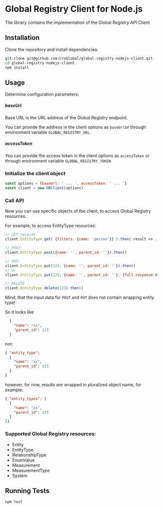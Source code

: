 # Global Registry Client for Node.js

The library contains the implementation of the Global Registry API Client

## Installation
Clone the repository and install dependencies:
```bash
git clone git@github.com:CruGlobal/global-registry-nodejs-client.git
cd global-registry-nodejs-client
npm install
```

## Usage

Determine configuration parameters:

##### baseUrl

Base URL is the URL address of the Global Registry endpoint.

You can provide the address in the client options as `baseUrl`or through environment variable `GLOBAL_REGISTRY_URL`.
 
##### accessToken


You can provide the access token in the client options as `accessToken` or through environment variable `GLOBAL_REGISTRY_TOKEN`

### Initialize the client object

```javascript
const options = {baseUrl: ' ... ', accessToken: ' ... '}
const client = new GRClient(options)
```

### Call API

Now you can use specific objects of the client, to access Global Registry resources.

For example, to access EntityType resources:
 
```javascript
// GET records
client.EntityType.get( {filters: {name: 'person'}} ).then( result => ... )

// POST:
client.EntityType.post({name: '', parent_id: ''}).then()

// PUT:
client.EntityType.put(123, {name: '', parent_id: ''}).then()
// or
client.EntityType.put(123, {name: '', parent_id: ''}, {full_response:true}).then()

// DELETE
client.EntityType.delete(123).then()
``` 
Mind, that the input data for `POST` and `PUT` does not contain wrapping entity type!

So it looks like 
```json
  {
    "name": "xx",
    "parent_id": 123
  }
```

not:
```json
{ "entity_type": 
  {
    "name": "xx",
    "parent_id": 123
  }
} 
```
however, for now, results _are_ wrapped in pluralized object name, for example:
```json
{ "entity_types": [
  {
    "name": "xx",
    "parent_id": 123
  }
]} 
```

### Supported Global Registry resources:

- Entity
- EntityType
- RelationshipType
- EnumValue
- Measurement
- MeasurementType
- System

## Running Tests

```bash
npm test
```
